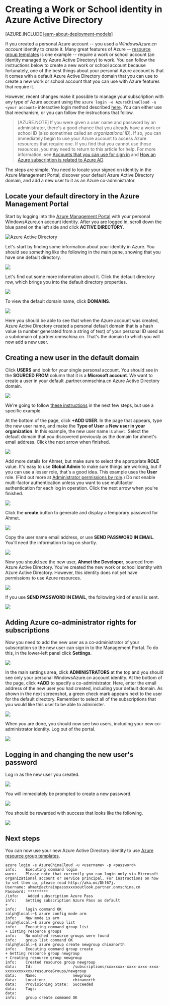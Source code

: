 <properties
   pageTitle="Create a Work or School identity in AAD | Azure"
   description="Learn how to create a work or school identity in Azure Active Directory to use with Resource Manager and classic deployment models."
   services="virtual-machines"
   documentationCenter=""
   authors="squillace"
   manager="timlt"
   editor=""
   tags="azure-service-management,azure-resource-manager"/>

<tags
	ms.service="virtual-machines"
	ms.date="12/08/2015"
	wacn.date=""/>

# Creating a Work or School identity in Azure Active Directory

[AZURE.INCLUDE [learn-about-deployment-models](../includes/learn-about-deployment-models-both-include.md)]

If you created a personal Azure account -- you used a *WindowsAzure.cn account* identity to create it. Many great features of Azure -- [resource group templates](/documentation/articles/resource-group-overview) is one example -- require a work or school account (an identity managed by Azure Active Directory) to work. You can follow the instructions below to create a new work or school account because fortunately, one of the best things about your personal Azure account is that it comes with a default Azure Active Directory domain that you can use to create a new work or school account that you can use with Azure features that require it.

However, recent changes make it possible to manage your subscription with any type of Azure account using the `azure login -e AzureChinaCloud -u <your account>` interactive login method described [here](/documentation/articles/xplat-cli-connect). You can either use that mechanism, or you can follow the instructions that follow.

> [AZURE.NOTE] If you were given a user name and password by an administrator, there's a good chance that you already have a work or school ID (also sometimes called an *organizational ID*). If so, you can immediately begin to use your Azure account to access Azure resources that require one. If you find that you cannot use those resources, you may need to return to this article for help. For more information, see [Accounts that you can use for sign in](https://msdn.microsoft.com/zh-cn/library/azure/dn629581.aspx#BKMK_SignInAccounts) and [How an Azure subscription is related to Azure AD](https://msdn.microsoft.com/zh-cn/library/azure/dn629581.aspx#BKMK_SubRelationToDir).

The steps are simple. You need to locate your signed on identity in the Azure Management Portal, discover your default Azure Active Directory domain, and add a new user to it as an Azure co-administrator.

## Locate your default directory in the Azure Management Portal

Start by logging into the [Azure Management Portal](https://manage.windowsazure.cn) with your personal WindowsAzure.cn account identity. After you are logged in, scroll down the blue panel on the left side and click **ACTIVE DIRECTORY**.

![Azure Active Directory](./media/resource-group-create-work-id-from-personal/azureactivedirectorywidget.png)

Let's start by finding some information about your identity in Azure. You should see something like the following in the main pane, showing that you have one default directory.

![](./media/resource-group-create-work-id-from-personal/defaultaadlisting.png)

Let's find out some more information about it. Click the default directory row, which brings you into the default directory properties.  

![](./media/resource-group-create-work-id-from-personal/defaultdirectorypage.png)

To view the default domain name, click **DOMAINS**.

![](./media/resource-group-create-work-id-from-personal/domainclicktoseeyourdefaultdomain.png)

Here you should be able to see that when the Azure account was created, Azure Active Directory created a personal default domain that is a hash value (a number generated from a string of text) of your personal ID used as a subdomain of partner.onmschina.cn. That's the domain to which you will now add a new user.

## Creating a new user in the default domain

Click **USERS** and look for your single personal account. You should see in the **SOURCED FROM** column that it is a **Microsoft account**. We want to create a user in your default .partner.onmschina.cn Azure Active Directory domain.

![](./media/resource-group-create-work-id-from-personal/defaultdirectoryuserslisting.png)

We're going to follow [these instructions](https://technet.microsoft.com/zh-cn/library/hh967632.aspx#BKMK_1) in the next few steps, but use a specific example.

At the bottom of the page, click **+ADD USER**. In the page that appears, type the new user name, and make the **Type of User** a **New user in your organization**. In this example, the new user name is `ahmet`. Select the default domain that you discovered previously as the domain for ahmet's email address. Click the next arrow when finished.

![](./media/resource-group-create-work-id-from-personal/addingauserwithdirectorydropdown.png)

Add more details for Ahmet, but make sure to select the appropriate **ROLE** value. It's easy to use **Global Admin** to make sure things are working, but if you can use a lesser role, that's a good idea. This example uses the **User** role. (Find out more at [Administrator permissions by role](https://msdn.microsoft.com/zh-cn/library/azure/dn468213.aspx#BKMK_1).) Do not enable multi-factor authentication unless you want to use multifactor authentication for each log in operation. Click the next arrow when you're finished.

![](./media/resource-group-create-work-id-from-personal/userprofileuseradmin.png)

Click the **create** button to generate and display a temporary password for Ahmet.

![](./media/resource-group-create-work-id-from-personal/gettemporarypasswordforuser.png)

Copy the user name email address, or use **SEND PASSWORD IN EMAIL**. You'll need the information to log on shortly.

![](./media/resource-group-create-work-id-from-personal/receivedtemporarypassworddialog.png)

Now you should see the new user, **Ahmet the Developer**, sourced from Azure Active Directory. You've created the new work or school identity with Azure Active Directory. However, this identity does not yet have permissions to use Azure resources.

![](./media/resource-group-create-work-id-from-personal/defaultdirectoryusersaftercreate.png)

If you use **SEND PASSWORD IN EMAIL**, the following kind of email is sent.

![](./media/resource-group-create-work-id-from-personal/emailreceivedfromnewusercreation.png)

## Adding Azure co-administrator rights for subscriptions

Now you need to add the new user as a co-administrator of your subscription so the new user can sign in to the Management Portal. To do this, in the lower-left panel click **Settings**.

![](./media/resource-group-create-work-id-from-personal/thesettingswidget.png)

In the main settings area, click **ADMINISTRATORS** at the top and you should see only your personal WindowsAzure.cn account identity. At the bottom of the page, click **+ADD** to specify a co-administrator. Here, enter the email address of the new user you had created, including your default domain. As shown in the next screenshot, a green check mark appears next to the user for the default directory. Remember to select all of the subscriptions that you would like this user to be able to administer.

![](./media/resource-group-create-work-id-from-personal/addingnewuserascoadmin.png)

When you are done, you should now see two users, including your new co-administrator identity. Log out of the portal.

![](./media/resource-group-create-work-id-from-personal/newuseraddedascoadministrator.png)

## Logging in and changing the new user's password

Log in as the new user you created.

![](./media/resource-group-create-work-id-from-personal/signinginwithnewuser.png)

You will immediately be prompted to create a new password.

![](./media/resource-group-create-work-id-from-personal/mustupdateyourpassword.png)

You should be rewarded with success that looks like the following.

![](./media/resource-group-create-work-id-from-personal/successtourdialog.png)


## Next steps

You can now use your new Azure Active Directory identity to use [Azure resource group templates](/documentation/articles/xplat-cli-azure-resource-manager).

    azure login -e AzureChinaCloud -u <username> -p <password> 
    info:    Executing command login
    warn:    Please note that currently you can login only via Microsoft organizational account or service principal. For instructions on how to set them up, please read http://aka.ms/Dhf67j.
    Username: ahmet@aztrainpassxxxxxoutlook.partner.onmschina.cn
    Password: *********
    /info:    Added subscription Azure Pass
    info:    Setting subscription Azure Pass as default
    +
    info:    login command OK
    ralph@local:~$ azure config mode arm
    info:    New mode is arm
    ralph@local:~$ azure group list
    info:    Executing command group list
    + Listing resource groups
    info:    No matched resource groups were found
    info:    group list command OK
    ralph@local:~$ azure group create newgroup chinanorth
    info:    Executing command group create
    + Getting resource group newgroup
    + Creating resource group newgroup
    info:    Created resource group newgroup
    data:    Id:                  /subscriptions/xxxxxxxx-xxxx-xxxx-xxxx-xxxxxxxxxxxx/resourceGroups/newgroup
    data:    Name:                newgroup
    data:    Location:            chinanorth
    data:    Provisioning State:  Succeeded
    data:    Tags:
    data:
    info:    group create command OK
